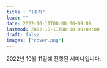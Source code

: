 ```yaml
---
title : "1주차"
lead: ""
date: 2022-10-11T00:00:00+09:00
lastmod: 2022-10-11T00:00:00+09:00
draft: false
images: ["cover.png"]
---
```


2022년 10월 11일에 진행된 세미나입니다.
